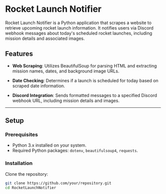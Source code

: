 # Rocket Launch Notifier

Rocket Launch Notifier is a Python application that scrapes a website to retrieve upcoming rocket launch information. It notifies users via Discord webhook messages about today's scheduled rocket launches, including mission details and associated images.

## Features

- **Web Scraping**: Utilizes BeautifulSoup for parsing HTML and extracting mission names, dates, and background image URLs.
  
- **Date Checking**: Determines if a launch is scheduled for today based on scraped date information.
  
- **Discord Integration**: Sends formatted messages to a specified Discord webhook URL, including mission details and images.

- ---

## Setup

### Prerequisites

- Python 3.x installed on your system.
- Required Python packages: `dotenv`, `beautifulsoup4`, `requests`.

### Installation

Clone the repository:

```bash
git clone https://github.com/your/repository.git
cd RocketLaunchNotifier
